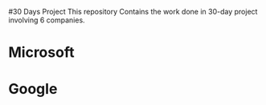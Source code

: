 #30 Days Project 
This repository Contains the work done in 30-day project involving 6 companies.
# Microsoft
# Google
